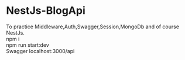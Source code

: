 # NestJs-BlogApi
To practice Middleware,Auth,Swagger,Session,MongoDb and of course NestJs.<br/>
npm i<br/>
npm run start:dev<br/>
Swagger localhost:3000/api<br/>

